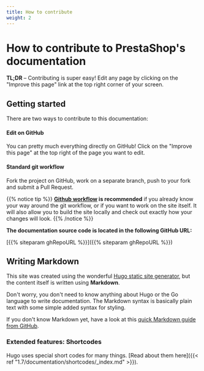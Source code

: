 ```yaml
---
title: How to contribute
weight: 2
---
```


# How to contribute to PrestaShop's documentation

**TL;DR** – Contributing is super easy! Edit any page by clicking on the "Improve this page" link at the top right corner of your screen.

## Getting started

There are two ways to contribute to this documentation:

#### Edit on GitHub
    
You can pretty much everything directly on GitHub! Click on the "Improve this page" at the top right of the page you want to edit.

#### Standard git workflow
   
Fork the project on GitHub, work on a separate branch, push to your fork and submit a Pull Request.

{{% notice tip %}}
**[Github workflow](https://guides.github.com/introduction/flow/) is recommended** if you already know your way around the git workflow, or if you want to work on the site itself. It will also allow you to build the site locally and check out exactly how your changes will look.
{{% /notice %}}

**The documentation source code is located in the following GitHub URL:**

[{{% siteparam ghRepoURL %}}]({{% siteparam ghRepoURL %}})

## Writing Markdown

This site was created using the wonderful [Hugo static site generator](https://gohugo.io/), but the content itself is written using **Markdown**.

Don't worry, you don't need to know anything about Hugo or the Go language to write documentation. The Markdown syntax is basically plain text with some simple added syntax for styling.

If you don't know Markdown yet, have a look at this [quick Markdown guide from GitHub](https://guides.github.com/features/mastering-markdown/).

### Extended features: Shortcodes

Hugo uses special short codes for many things. [Read about them here]({{< ref "1.7/documentation/shortcodes/_index.md" >}}).
